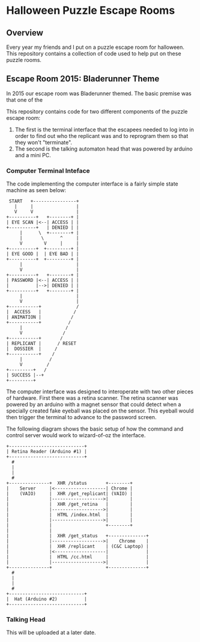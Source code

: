 # Halloween Puzzle Escape Rooms
## Overview
Every year my friends and I put on a puzzle escape room for halloween. This repository contains a collection of code used to help put on these puzzle rooms.

## Escape Room 2015: Bladerunner Theme
In 2015 our escape room was Bladerunner themed. The basic premise was that one of the 

This repository contains code for two different components of the puzzle escape room:
1. The first is the terminal interface that the escapees needed to log into in order to find out who the replicant was and to reprogram them so that they won't "terminate".
2. The second is the talking automaton head that was powered by arduino and a mini PC.

### Computer Terminal Inteface

The code implementing the computer interface is a fairly simple state
machine as seen below:

```
 START   +----------------+
   |     |                |
   V     V                |
+----------+   +--------+ |
| EYE SCAN |<--| ACCESS | |
+----------+   | DENIED | |
     |      \  +--------+ |
     |       \      ^     |
     V        V     |     |
+----------+  +---------+ |
| EYE GOOD |  | EYE BAD | |
+----------+  +---------+ |
     |                    |
     V                    |
+----------+   +--------+ |
| PASSWORD |<--| ACCESS | |
|          |-->| DENIED | |
+----------+   +--------+ |
     |                    |
     V                    |
+-----------+             /
|  ACCESS   |            /
| ANIMATION |           /
+-----------+          /
     |                /
     V               /
+-----------+       /
| REPLICANT |      / RESET
|  DOSSIER  |     /
+-----------+    /
     |          /
     V         /
+---------+   /
| SUCCESS |--+
+---------+
```

The computer interface was designed to interoperate with two other pieces of hardware. First there was a retina scanner. The retina scanner was powered by an arduino with a magnet sensor that could detect when a specially created fake eyeball was placed on the sensor. This eyeball would then trigger the terminal to advance to the password screen.

The following diagram shows the basic setup of how the command and control server would work to wizard-of-oz the interface.

```
+----------------------------+
| Retina Reader (Arduino #1) |
+----------------------------+
  #
  |
  |
  #
+---------------+  XHR /status       +--------+
|    Server     |<-------------------| Chrome |
|    (VAIO)     |  XHR /get_replicant| (VAIO) |
|               |------------------->|        |
|               |  XHR /get_retina   |        |
|               |------------------->|        |
|               |  HTML /index.html  |        |
|               |------------------->|        |
|               |                    +--------+
|               |
|               |  XHR /get_status   +--------------+
|               |------------------->|    Chrome    |
|               |  XHR /replicant    | (C&C Laptop) |
|               |<-------------------|              |
|               |  HTML /cc.html     |              |
|               |------------------->|              |
+---------------+                    +--------------+
  #
  |
  |
  #
+----------------------------+
|  Hat (Arduino #2)          |
+----------------------------+
```

### Talking Head
This will be uploaded at a later date.

